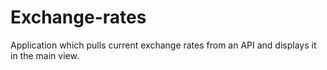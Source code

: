 # Exchange-rates

Application which pulls current exchange rates from an API and displays it in the main view.
